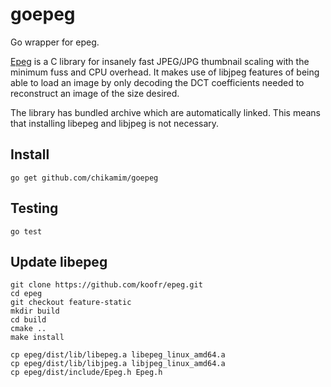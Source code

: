 # goepeg

Go wrapper for epeg.

[Epeg](https://github.com/mattes/epeg) is a C library for insanely fast JPEG/JPG thumbnail scaling with the minimum fuss and CPU overhead. It makes use of libjpeg features of being able to load an image by only decoding the DCT coefficients needed to reconstruct an image of the size desired.

The library has bundled archive which are automatically linked. This means that installing libepeg and libjpeg is not necessary.

## Install

```
go get github.com/chikamim/goepeg
```

## Testing

```
go test
```

## Update libepeg

```
git clone https://github.com/koofr/epeg.git
cd epeg
git checkout feature-static
mkdir build
cd build
cmake ..
make install
```

```
cp epeg/dist/lib/libepeg.a libepeg_linux_amd64.a
cp epeg/dist/lib/libjpeg.a libjpeg_linux_amd64.a
cp epeg/dist/include/Epeg.h Epeg.h
```

